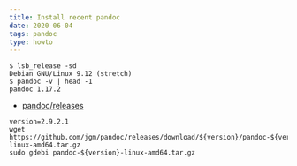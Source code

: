 ```yaml
---
title: Install recent pandoc
date: 2020-06-04
tags: pandoc
type: howto
---
```


```console
$ lsb_release -sd
Debian GNU/Linux 9.12 (stretch)
$ pandoc -v | head -1
pandoc 1.17.2
```

- [pandoc/releases][]

```
version=2.9.2.1
wget https://github.com/jgm/pandoc/releases/download/${version}/pandoc-${version}-linux-amd64.tar.gz
sudo gdebi pandoc-${version}-linux-amd64.tar.gz
```

[pandoc/releases]:
	https://github.com/jgm/pandoc/releases "github.com"

